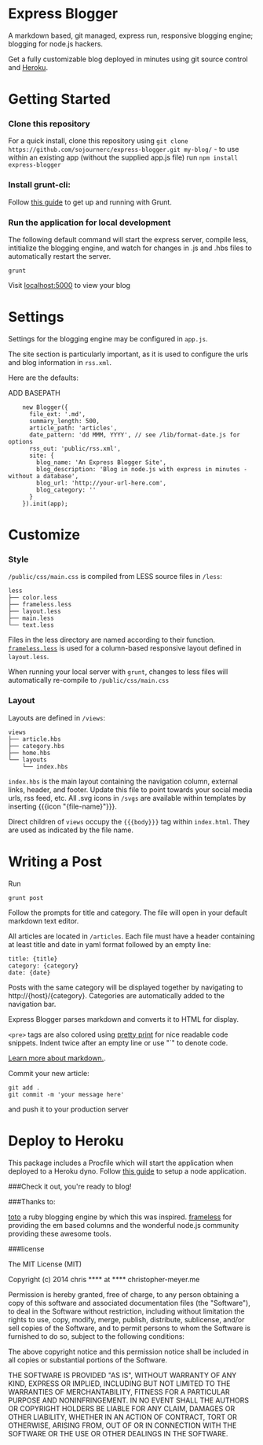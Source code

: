 
Express Blogger
===

A markdown based, git managed, express run, responsive blogging engine; blogging for node.js hackers. 

Get a fully customizable blog deployed in minutes using git source control and [Heroku](https://www.heroku.com/). 

Getting Started
===

### Clone this repository

For a quick install, clone this repository using `git clone https://github.com/sojournerc/express-blogger.git my-blog/`  - to use within an existing app (without the supplied app.js file) run `npm install express-blogger`


### Install grunt-cli:

Follow [this guide](http://gruntjs.com/getting-started) to get up and running with Grunt.

### Run the application for local development


The following default command will start the express server, compile less, intitialize the blogging engine, and watch for changes in .js and .hbs files to automatically restart the server. 

    grunt

Visit [localhost:5000](http://localhost:5000) to view your blog

Settings
===

Settings for the blogging engine may be configured in `app.js`. 

The site section is particularly important, as it is used to configure the urls and blog information in `rss.xml`.

Here are the defaults: 


ADD BASEPATH 

        new Blogger({
          file_ext: '.md',
          summary_length: 500,
          article_path: 'articles',
          date_pattern: 'dd MMM, YYYY', // see /lib/format-date.js for options 
          rss_out: 'public/rss.xml',
          site: {
            blog_name: 'An Express Blogger Site',
            blog_description: 'Blog in node.js with express in minutes - without a database',
            blog_url: 'http://your-url-here.com',
            blog_category: ''
          }
        }).init(app);

Customize
===

### Style


`/public/css/main.css` is compiled from LESS source files in `/less`:

    less
    ├── color.less
    ├── frameless.less
    ├── layout.less
    ├── main.less
    └── text.less

Files in the less directory are named according to their function. [`frameless.less`](http://framelessgrid.com/) is used for a column-based responsive layout defined in `layout.less`. 

When running your local server with `grunt`, changes to less files will automatically re-compile to `/public/css/main.css`

### Layout


Layouts are defined in `/views`:

    views
    ├── article.hbs
    ├── category.hbs
    ├── home.hbs
    └── layouts
        └── index.hbs

`index.hbs` is the main layout containing the navigation column, external links, header, and footer. Update this file to point towards your social media urls, rss feed, etc. All .svg icons in `/svgs` are available within templates by inserting {{{icon "{file-name}"}}}.

Direct children of `views` occupy the `{{{body}}}` tag within `index.html`. They are used as indicated by the file name. 


Writing a Post
===

Run

    grunt post

Follow the prompts for title and category. The file will open in your default markdown text editor. 

All articles are located in `/articles`. Each file must have a header containing at least title and date in yaml format followed by an empty line:

    title: {title}
    category: {category}
    date: {date}


Posts with the same category will be displayed together by navigating to http://{host}/{category}. Categories are automatically added to the navigation bar. 

Express Blogger parses markdown and converts it to HTML for display. 

`<pre>` tags are also colored using [pretty print](https://code.google.com/p/google-code-prettify/) for nice readable code snippets. Indent twice after an empty line or use "`" to denote code. 

[Learn more about markdown.](https://daringfireball.net/projects/markdown/basics).

Commit your new article: 
  
    git add . 
    git commit -m 'your message here'

and push it to your production server

Deploy to Heroku
===

This package includes a Procfile which will start the application when deployed to a Heroku dyno. Follow [this guide](https://devcenter.heroku.com/articles/getting-started-with-nodejs) to setup a node application.

###Check it out, you're ready to blog! 

###Thanks to:

[toto](http://cloudhead.io/toto) a ruby blogging engine by which this was inspired.
[frameless](https://github.com/jonikorpi/Frameless) for providing the em based columns
and the wonderful node.js community providing these awesome tools. 


###license

The MIT License (MIT)

Copyright (c) 2014 chris \*\*\*\* at \*\*\*\* christopher-meyer.me

Permission is hereby granted, free of charge, to any person obtaining a copy
of this software and associated documentation files (the "Software"), to deal
in the Software without restriction, including without limitation the rights
to use, copy, modify, merge, publish, distribute, sublicense, and/or sell
copies of the Software, and to permit persons to whom the Software is
furnished to do so, subject to the following conditions:

The above copyright notice and this permission notice shall be included in
all copies or substantial portions of the Software.

THE SOFTWARE IS PROVIDED "AS IS", WITHOUT WARRANTY OF ANY KIND, EXPRESS OR
IMPLIED, INCLUDING BUT NOT LIMITED TO THE WARRANTIES OF MERCHANTABILITY,
FITNESS FOR A PARTICULAR PURPOSE AND NONINFRINGEMENT. IN NO EVENT SHALL THE
AUTHORS OR COPYRIGHT HOLDERS BE LIABLE FOR ANY CLAIM, DAMAGES OR OTHER
LIABILITY, WHETHER IN AN ACTION OF CONTRACT, TORT OR OTHERWISE, ARISING FROM,
OUT OF OR IN CONNECTION WITH THE SOFTWARE OR THE USE OR OTHER DEALINGS IN
THE SOFTWARE.
